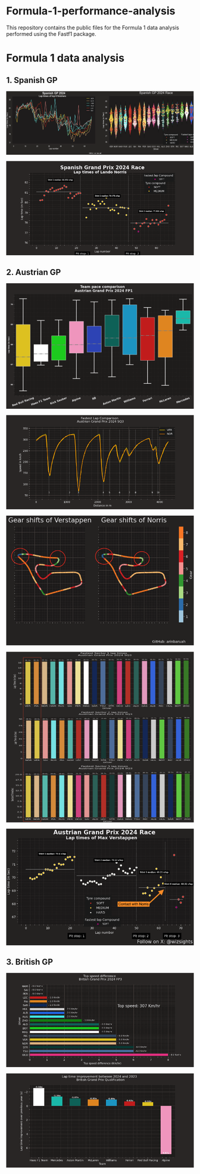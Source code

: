 # Formula-1-performance-analysis
This repository contains the public files for the Formula 1 data analysis performed using the Fastf1 package.

# Formula 1 data analysis

## 1. Spanish GP

![](https://github.com/arinbaruah/Formula-1-performance-analysis/blob/main/Spanish_GP/SpanishGP24.png)

![](https://github.com/arinbaruah/Formula-1-performance-analysis/blob/main/Spanish_GP/fastest_lap_analysis_nor.png)

## 2. Austrian GP

![](https://github.com/arinbaruah/Formula-1-performance-analysis/blob/main/Austrian_GP/fastest_team_aut_fp1.png)

![](https://github.com/arinbaruah/Formula-1-performance-analysis/blob/main/Austrian_GP/fastest_lap_comparison_aut_sq.png)

![](https://github.com/arinbaruah/Formula-1-performance-analysis/blob/main/Austrian_GP/marked_gear_Shifts.png)

![](https://github.com/arinbaruah/Formula-1-performance-analysis/blob/main/Austrian_GP/sq_comparison_aut.png)

![](https://github.com/arinbaruah/Formula-1-performance-analysis/blob/main/Austrian_GP/Ver_laps_race_aut24.png)

## 3. British GP

![](https://github.com/arinbaruah/Formula-1-performance-analysis/blob/main/British_GP/s3_gbr_top_speed.png)

![](https://github.com/arinbaruah/Formula-1-performance-analysis/blob/main/British_GP/s3_gbr_comp.png)
